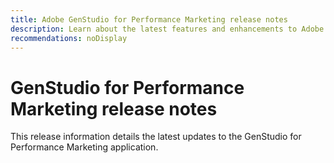 ```yaml
---
title: Adobe GenStudio for Performance Marketing release notes
description: Learn about the latest features and enhancements to Adobe GenStudio for Performance Marketing.
recommendations: noDisplay
---
```

# GenStudio for Performance Marketing release notes

This release information details the latest updates to the GenStudio for Performance Marketing application.

<!--
## October 15 {#latest}

TBD -->
